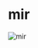 # mir
![mir](https://user-images.githubusercontent.com/5158478/57062954-75611100-6cca-11e9-8373-ff2c8afa4f07.JPG)
